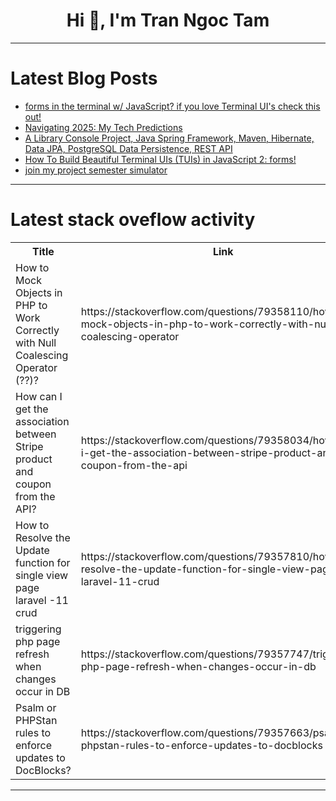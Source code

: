 <h1 align="center">Hi 👋, I'm Tran Ngoc Tam</h1>

---

# Latest Blog Posts 
<!-- BLOG-POST-LIST:START -->
- [forms in the terminal w/ JavaScript? if you love Terminal UI&#39;s check this out!](https://dev.to/sfundomhlungu/forms-in-the-terminal-w-javascript-if-you-love-terminal-uis-check-this-out-9a4)
- [Navigating 2025: My Tech Predictions](https://dev.to/karander/navigating-2025-my-tech-predictions-2ee)
- [A Library Console Project, Java Spring Framework, Maven, Hibernate, Data JPA, PostgreSQL Data Persistence, REST API](https://dev.to/marcoatl/a-library-console-project-java-spring-framework-maven-hibernate-data-jpa-postgresql-data-aac)
- [How To Build Beautiful Terminal UIs &lpar;TUIs&rpar; in JavaScript 2: forms!](https://dev.to/sfundomhlungu/how-to-build-beautiful-terminal-uis-tuis-in-javascript-2-forms-4dm9)
- [join my project semester simulator](https://dev.to/virajdouelectron/join-my-project-semester-simulator-2ee3)
<!-- BLOG-POST-LIST:END -->

---

# Latest stack oveflow activity
<table>
  <tr><th>Title</th><th>Link</th></tr>
  <!-- STACKOVERFLOW:START --><tr><td>How to Mock Objects in PHP to Work Correctly with Null Coalescing Operator &lpar;??&rpar;?</td><td>https://stackoverflow.com/questions/79358110/how-to-mock-objects-in-php-to-work-correctly-with-null-coalescing-operator</td></tr><tr><td>How can I get the association between Stripe product and coupon from the API?</td><td>https://stackoverflow.com/questions/79358034/how-can-i-get-the-association-between-stripe-product-and-coupon-from-the-api</td></tr><tr><td>How to Resolve the Update function for single view page laravel -11 crud</td><td>https://stackoverflow.com/questions/79357810/how-to-resolve-the-update-function-for-single-view-page-laravel-11-crud</td></tr><tr><td>triggering php page refresh when changes occur in DB</td><td>https://stackoverflow.com/questions/79357747/triggering-php-page-refresh-when-changes-occur-in-db</td></tr><tr><td>Psalm or PHPStan rules to enforce updates to DocBlocks?</td><td>https://stackoverflow.com/questions/79357663/psalm-or-phpstan-rules-to-enforce-updates-to-docblocks</td></tr><!-- STACKOVERFLOW:END -->
</table>

---



